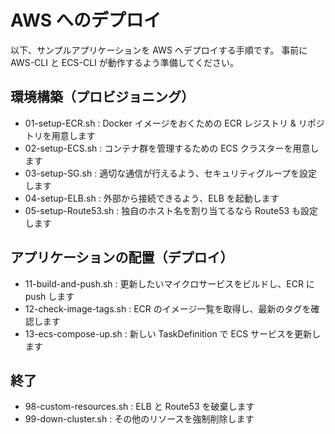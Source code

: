 AWS へのデプロイ
====================================

以下、サンプルアプリケーションを AWS へデプロイする手順です。
事前に AWS-CLI と ECS-CLI が動作するよう準備してください。


環境構築（プロビジョニング）
------------------------------------

* 01-setup-ECR.sh     : Docker イメージをおくための ECR レジストリ & リポジトリを用意します
* 02-setup-ECS.sh     : コンテナ群を管理するための ECS クラスターを用意します
* 03-setup-SG.sh      : 適切な通信が行えるよう、セキュリティグループを設定します
* 04-setup-ELB.sh     : 外部から接続できるよう、ELB を起動します
* 05-setup-Route53.sh : 独自のホスト名を割り当てるなら Route53 も設定します


アプリケーションの配置（デプロイ）
------------------------------------

* 11-build-and-push.sh   : 更新したいマイクロサービスをビルドし、ECR に push します
* 12-check-image-tags.sh : ECR のイメージ一覧を取得し、最新のタグを確認します
* 13-ecs-compose-up.sh   : 新しい TaskDefinition で ECS サービスを更新します


終了
------------------------------------

* 98-custom-resources.sh : ELB と Route53 を破棄します
* 99-down-cluster.sh     : その他のリソースを強制削除します
